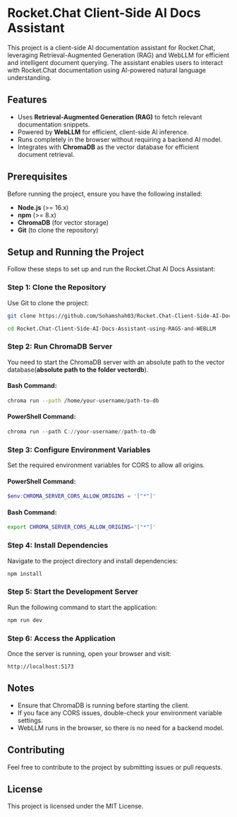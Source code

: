 # Rocket.Chat Client-Side AI Docs Assistant

This project is a client-side AI documentation assistant for Rocket.Chat, leveraging Retrieval-Augmented Generation (RAG) and WebLLM for efficient and intelligent document querying. The assistant enables users to interact with Rocket.Chat documentation using AI-powered natural language understanding.

## Features

- Uses **Retrieval-Augmented Generation (RAG)** to fetch relevant documentation snippets.
- Powered by **WebLLM** for efficient, client-side AI inference.
- Runs completely in the browser without requiring a backend AI model.
- Integrates with **ChromaDB** as the vector database for efficient document retrieval.

## Prerequisites

Before running the project, ensure you have the following installed:

- **Node.js** (>= 16.x)
- **npm** (>= 8.x)
- **ChromaDB** (for vector storage)
- **Git** (to clone the repository)

## Setup and Running the Project

Follow these steps to set up and run the Rocket.Chat AI Docs Assistant:

### Step 1: Clone the Repository

Use Git to clone the project:

```bash
git clone https://github.com/Sohamshah03/Rocket.Chat-Client-Side-AI-Docs-Assistant-using-RAGS-and-WEBLLM

cd Rocket.Chat-Client-Side-AI-Docs-Assistant-using-RAGS-and-WEBLLM
```

### Step 2: Run ChromaDB Server

You need to start the ChromaDB server with an absolute path to the vector database(**absolute path to the folder vectordb**).

#### Bash Command:

```bash
chroma run --path /home/your-username/path-to-db
```

#### PowerShell Command:

```powershell
chroma run --path C://your-username//path-to-db
```

### Step 3: Configure Environment Variables

Set the required environment variables for CORS to allow all origins.

#### PowerShell Command:

```powershell
$env:CHROMA_SERVER_CORS_ALLOW_ORIGINS = '["*"]'
```

#### Bash Command:

```bash
export CHROMA_SERVER_CORS_ALLOW_ORIGINS='["*"]'
```

### Step 4: Install Dependencies

Navigate to the project directory and install dependencies:

```bash
npm install
```

### Step 5: Start the Development Server

Run the following command to start the application:

```bash
npm run dev
```

### Step 6: Access the Application

Once the server is running, open your browser and visit:

```
http://localhost:5173
```

## Notes

- Ensure that ChromaDB is running before starting the client.
- If you face any CORS issues, double-check your environment variable settings.
- WebLLM runs in the browser, so there is no need for a backend model.

## Contributing

Feel free to contribute to the project by submitting issues or pull requests.

## License

This project is licensed under the MIT License.
